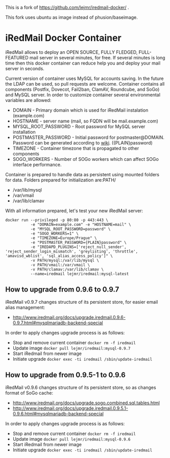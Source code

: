 This is a fork of https://github.com/lejmr/iredmail-docker/ . 

This fork uses ubuntu as image instead of phusion/baseimage. 

# iRedMail Docker Container #

iRedMail allows to deploy an OPEN SOURCE, FULLY FLEDGED, FULL-FEATURED mail server in several minutes, for free. If several minutes is long time then this docker container can reduce help you and deploy your mail server in seconds.

Current version of container uses MySQL for accounts saving. In the future the LDAP can be used, so pull requests are welcome. Container contains all components (Postfix, Dovecot, Fail2ban, ClamAV, Roundcube, and SoGo) and MySQL server. In order to customize container several environmental variables are allowed:

  * DOMAIN -  Primary domain which is used for iRedMail instalation (example.com)
  * HOSTNAME - server name (mail, so FQDN will be mail.example.com)
  * MYSQL_ROOT_PASSWORD - Root password for MySQL server installation
  * POSTMASTER_PASSWORD - Initial password for postmaster@DOMAIN. Password can be generated according to [wiki](http://www.iredmail.org/docs/reset.user.password.html). ({PLAIN}password)
  * TIMEZONE - Container timezone that is propagated to other components
  * SOGO_WORKERS - Number of SOGo workers which can affect SOGo interface performance.

Container is prepared to handle data as persistent using mounted folders for data. Folders prepared for initialization are:PATH/

 * /var/lib/mysql
 * /var/vmail
 * /var/lib/clamav

With all information prepared, let's test your new iRedMail server:

```
docker run --privileged -p 80:80 -p 443:443 \
           -e "DOMAIN=example.com" -e "HOSTNAME=mail" \
           -e "MYSQL_ROOT_PASSWORD=password" \
           -e "SOGO_WORKERS=1" \
           -e "TIMEZONE=Europe/Prague" \
           -e "POSTMASTER_PASSWORD={PLAIN}password" \
           -e "IREDAPD_PLUGINS=['reject_null_sender', 'reject_sender_login_mismatch', 'greylisting', 'throttle', 'amavisd_wblist', 'sql_alias_access_policy']" \
           -v PATH/mysql:/var/lib/mysql \
           -v PATH/vmail:/var/vmail \
           -v PATH/clamav:/var/lib/clamav \
           --name=iredmail lejmr/iredmail:mysql-latest

```

## How to upgrade from 0.9.6 to 0.9.7
iRedMail v0.9.7 changes structure of its persistent store, for easier email alias management:
 * http://www.iredmail.org/docs/upgrade.iredmail.0.9.6-0.9.7.html#mysqlmariadb-backend-special

In order to apply changes upgrade process is as follows:

 - Stop and remove current container ```docker rm -f iredmail```
 - Update image ```docker pull lejmr/iredmail:mysql-0.9.7```
 - Start iRedmail from newer image
 - Initiate upgrade ```docker exec -ti iredmail /sbin/update-iredmail```


## How to upgrade from 0.9.5-1 to 0.9.6
iRedMail v0.9.6 changes structure of its persistent store, so as changes format of SoGo cache:
 * http://www.iredmail.org/docs/upgrade.sogo.combined.sql.tables.html
 * http://www.iredmail.org/docs/upgrade.iredmail.0.9.5.1-0.9.6.html#mysqlmariadb-backend-special

In order to apply changes upgrade process is as follows:

 - Stop and remove current container ```docker rm -f iredmail```
 - Update image ```docker pull lejmr/iredmail:mysql-0.9.6```
 - Start iRedmail from newer image
 - Initiate upgrade ```docker exec -ti iredmail /sbin/update-iredmail```
 
 



